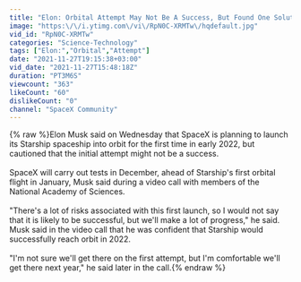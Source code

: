 ```yaml
---
title: "Elon: Orbital Attempt May Not Be A Success, But Found One Solution, Road Closures For B4 Testing"
image: "https:\/\/i.ytimg.com\/vi\/RpN0C-XRMTw\/hqdefault.jpg"
vid_id: "RpN0C-XRMTw"
categories: "Science-Technology"
tags: ["Elon:","Orbital","Attempt"]
date: "2021-11-27T19:15:38+03:00"
vid_date: "2021-11-27T15:48:18Z"
duration: "PT3M6S"
viewcount: "363"
likeCount: "60"
dislikeCount: "0"
channel: "SpaceX Community"
---
```

{% raw %}Elon Musk said on Wednesday that SpaceX is planning to launch its Starship spaceship into orbit for the first time in early 2022, but cautioned that the initial attempt might not be a success.<br /><br />SpaceX will carry out tests in December, ahead of Starship's first orbital flight in January, Musk said during a video call with members of the National Academy of Sciences.<br /><br />&quot;There's a lot of risks associated with this first launch, so I would not say that it is likely to be successful, but we'll make a lot of progress,&quot; he said.<br />Musk said in the video call that he was confident that Starship would successfully reach orbit in 2022.<br /><br />&quot;I'm not sure we'll get there on the first attempt, but I'm comfortable we'll get there next year,&quot; he said later in the call.{% endraw %}
